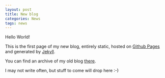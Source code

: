 ```yaml
---
layout: post
title: New blog
categories: News
tags: news
---
```


Hello World!

This is the first page of my new blog, entirely static, hosted on [Github Pages](https://pages.github.com/) and generated by [Jekyll](https://jekyllrb.com/).

You can find an archive of my old blog [there](https://phocean.github.io/blog-archive/index.html).

I may not write often, but stuff to come will drop here :-)
